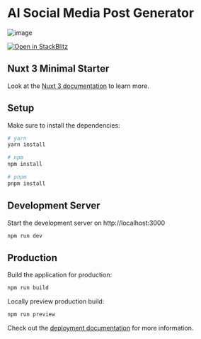 # AI Social Media Post Generator

![image](https://github.com/denys-petryniak/ai-social-media-post-generator/assets/16530588/6dd255c3-632a-4a8a-baf6-995f2fade15b)

[![Open in StackBlitz](https://developer.stackblitz.com/img/open_in_stackblitz.svg)](https://stackblitz.com/github/denys-petryniak/ai-social-media-post-generator)

## Nuxt 3 Minimal Starter

Look at the [Nuxt 3 documentation](https://nuxt.com/docs/getting-started/introduction) to learn more.

## Setup

Make sure to install the dependencies:

```bash
# yarn
yarn install

# npm
npm install

# pnpm
pnpm install
```

## Development Server

Start the development server on http://localhost:3000

```bash
npm run dev
```

## Production

Build the application for production:

```bash
npm run build
```

Locally preview production build:

```bash
npm run preview
```

Check out the [deployment documentation](https://nuxt.com/docs/getting-started/deployment) for more information.
